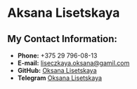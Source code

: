 # Aksana Lisetskaya

## My Contact Information:

* **Phone:** +375 29 796-08-13
* **E-mail:** [liseczkaya.oksana@gamil.com](liseczkaya.oksana@gamil.com)
* **GitHub:** [Oksana Lisetskaya](https://www.linkedin.com/in/oksana-lisetskaya)
* **Telegram** [Oksana Lisetskaya](https://t.me/oksana_lisetskaya)

